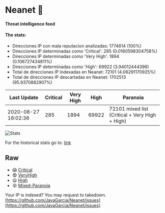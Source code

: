# Neanet :hocho:
#### Threat intelligence feed
#### The stats:

- Direcciones IP con mala reputacion analizadas: 1774614 (100%)
- Direcciones IP determinadas como 'Critical':  285 (0.0160598304758%)
- Direcciones IP determinadas como 'Very High':  1894 (0.106727434811%)
- Direcciones IP determinadas como 'High':  69922 (3.94012444396)
- Total de direcciones IP indexadas en Neanet:  72101 (4.06291170925%)
- Total de direcciones IP descartadas en Neanet:  1702513 (95.9370882907%)

| Last Update | Critical | Very High | High | Paranoia |
| --- | --- | --- | --- | --- |
| 2020-08-27 16:02:36 | 285 | 1894 | 69922 | 72101 mixed list (Critical + Very High + High)|

![Stats](https://docs.google.com/spreadsheets/d/e/2PACX-1vSnaNMIXVabIpDJjufMlzH7poXnshF3mgd8Is1g9ytUEzVsP5my4Trn8f-xkoLLQ38xpL3HtmUexLo6/pubchart?oid=501124687&format=image)

For the historical stats go to: [link](/stats.csv)
## Raw
- :scream: [Critical](https://raw.githubusercontent.com/JavaGarcia/Neanet/master/blacklists/neanet_critical.txt)
- :fearful: [VeryHigh](https://raw.githubusercontent.com/JavaGarcia/Neanet/master/blacklists/neanet_veryHigh.txtt)
- :frowning: [High](https://raw.githubusercontent.com/JavaGarcia/Neanet/master/blacklists/neanet_high.txt)
- :dizzy_face: [Mixed-Paranoia](https://raw.githubusercontent.com/JavaGarcia/Neanet/master/blacklists/neanet_all.txt)


Your IP is indexed? You may request to takedown. [https://github.com/JavaGarcia/Neanet/issues](https://github.com/JavaGarcia/Neanet/issues)







































































































































































































































































































































































































































































































